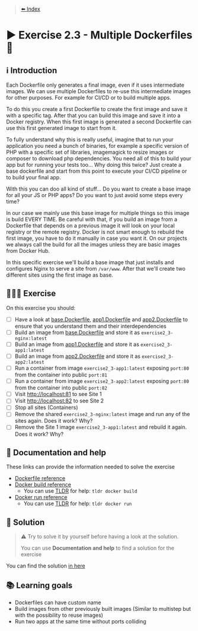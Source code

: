 > [⬅️ Index](../README.md)
# ▶️ Exercise 2.3 - Multiple Dockerfiles 👯

## ℹ️ Introduction

Each Dockerfile only generates a final image, even if it uses intermediate images. We can use multiple Dockerfiles to
re-use this intermediate images for other purposes. For example for CI/CD or to build multiple apps.

To do this you create a first Dockerfile to create the first image and save it with a specific tag. After that you can
build this image and save it into a Docker registry.
When this first image is generated a second Dockerfile can use this first generated image to start from it.

To fully understand why this is really useful, imagine that to run your application you need a bunch of binaries, for
example a specific version of PHP with a specific set of libraries, imagemagick to resize images or composer to download
php dependencies. You need all of this to build your app but for running your tests too... Why doing this twice? Just
create a base dockerfile and start from this point to execute your CI/CD pipeline or to build your final app.

With this you can doo all kind of stuff... Do you want to create a base image for all your JS or PHP apps? Do you want
to just avoid some steps every time?

In our case we mainly use this base image for multiple things so this image is build EVERY TIME. Be careful with that,
if you build an image from a Dockerfile that depends on a previous image it will look on your local registry or the
remote registry. Docker is not smart enough to rebuild the first image, you have to do it manually in case you want it.
On our projects we always call the build for all the images unless they are basic images from Docker Hub.

In this specific exercise we'll build a base image that just installs and configures Nginx to serve a site from
`/var/www`. After that we'll create two different sites using the first image as base.

## 👩🏻‍💻 Exercise

On this exercise you should:

- [ ] Have a look at [base.Dockerfile](files/base.Dockerfile), [app1.Dockerfile](files/app1.Dockerfile)
  and [app2.Dockerfile](files/app2.Dockerfile) to ensure that you understand them and their interdependencies
- [ ] Build an image from [base.Dockerfile](files/base.Dockerfile) and store it as `exercise2_3-nginx:latest`
- [ ] Build an image from [app1.Dockerfile](files/app1.Dockerfile) and store it as `exercise2_3-app1:latest`
- [ ] Build an image from [app2.Dockerfile](files/app2.Dockerfile) and store it as `exercise2_3-app2:latest`
- [ ] Run a container from image `exercise2_3-app1:latest` exposing `port:80` from the container into public `port:81`
- [ ] Run a container from image `exercise2_3-app2:latest` exposing `port:80` from the container into public `port:82`
- [ ] Visit [http://localhost:81](http://localhost:81) to see Site 1
- [ ] Visit [http://localhost:82](http://localhost:82) to see Site 2
- [ ] Stop all sites (Containers)
- [ ] Remove the shared `exercise2_3-nginx:latest` image and run any of the sites again. Does it work? Why?
- [ ] Remove the Site 1 image `exercise2_3-app1:latest` and rebuild it again. Does it work? Why?

## 🤔 Documentation and help

These links can provide the information needed to solve the exercise

* [Dockerfile reference](https://docs.docker.com/engine/reference/builder/)
* [Docker build reference](https://docs.docker.com/engine/reference/commandline/build/)
  * You can use [TLDR](https://tldr.sh/) for help: `tldr docker build`
* [Docker run reference](https://docs.docker.com/engine/reference/run/)
  * You can use [TLDR](https://tldr.sh/) for help: `tldr docker run`

## 🧩 Solution

> ⚠️ Try to solve it by yourself before having a look at the solution.
>
> You can use **Documentation and help** to find a solution for the exercise

You can find the solution [in here](solution2_3.md)

## 📚 Learning goals

* Dockerfiles can have custom name
* Build images from other previously built images (Similar to multistep but with the possibility to reuse images)
* Run two apps at the same time without ports colliding

